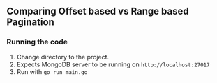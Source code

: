 ## Comparing Offset based vs Range based Pagination

### Running the code
1. Change directory to the project.
2. Expects MongoDB server to be running on `http://localhost:27017`
3. Run with `go run main.go`

